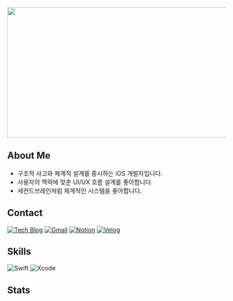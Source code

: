 <!-- ![Header](https://capsule-render.vercel.app/api?type=speech&height=300&color=gradient&text=Landelyse%20iOS&section=header&reversal=false&textBg=false&fontAlign=50&animation=fadeIn) -->



<a href="https://www.gitanimals.org/en_US?utm_medium=image&utm_source=landelyse&utm_content=farm">
<img
  src="https://render.gitanimals.org/farms/landelyse"
  width="600"
  height="300"
/>
</a>

## About Me

- 구조적 사고와 체계적 설계를 중시하는 iOS 개발자입니다.
- 사용자의 맥락에 맞춘 UI/UX 흐름 설계를 좋아합니다.
- 세컨드브레인처럼 체계적인 시스템을 좋아합니다.

## Contact

[![Tech Blog](https://img.shields.io/badge/Tech%20blog-000000?style=for-the-badge&logo=githubpages&logoColor=white)](https://landelyse.github.io)
[![Gmail](https://img.shields.io/badge/Gmail-D14836?style=for-the-badge&logo=gmail&logoColor=white)](mailto:wlsghd70@gmail.com)
[![Notion](https://img.shields.io/badge/Notion-000000?style=for-the-badge&logo=notion&logoColor=white)](https://stripe-phalange-f93.notion.site/1f9671b57ac380f0bb57fd903b14db32?pvs=4)
[![Velog](https://img.shields.io/badge/Velog-20C997?style=for-the-badge&logo=velog&logoColor=white)](https://velog.io/@landelyse/posts)
## Skills

![Swift](https://img.shields.io/badge/Swift-FA7343?style=for-the-badge&logo=swift&logoColor=white)
![Xcode](https://img.shields.io/badge/Xcode-1C1E22?style=for-the-badge&logo=xcode&logoColor=white)
<!-- ![GitHub Actions](https://img.shields.io/badge/GitHub%20Actions-2088FF?style=for-the-badge&logo=githubactions&logoColor=white) -->

<!--
![Git](https://img.shields.io/badge/Git-F05032?style=for-the-badge&logo=git&logoColor=white)
![Slack](https://img.shields.io/badge/Slack-E01E5A?style=for-the-badge&logo=slack&logoColor=white)
![Figma](https://img.shields.io/badge/Figma-F24E1E?style=for-the-badge&logo=figma&logoColor=white)
![Notion](https://img.shields.io/badge/Notion-000000?style=for-the-badge&logo=notion&logoColor=white)


![Postman](https://img.shields.io/badge/Postman-FF6C37?style=for-the-badge&logo=postman&logoColor=white)
![Firebase](https://img.shields.io/badge/Firebase-181717?style=for-the-badge&logo=firebase&logoColor=FFCA28)
-->

## Stats
<!--
![landelyse's GitHub stats](https://github-readme-stats.vercel.app/api?username=landelyse&show_icons=true&theme=default&include_all_commits=true&count_private=true)

[![landelyse's GitHub Streak](https://streak-stats.demolab.com?user=landelyse&theme=default)](https://github.com/landelyse)

[![Top Langs](https://github-readme-stats.vercel.app/api/top-langs/?username=landelyse&layout=compact)](https://github.com/landelyse)
-->
